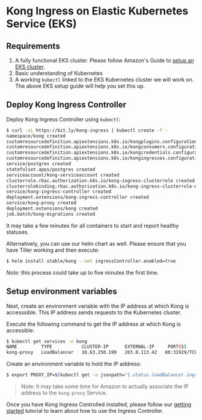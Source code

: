 # Kong Ingress on Elastic Kubernetes Service (EKS)

## Requirements

1. A fully functional EKS cluster.
   Please follow Amazon's Guide to
   [setup an EKS cluster](https://aws.amazon.com/getting-started/projects/deploy-kubernetes-app-amazon-eks/).
2. Basic understanding of Kubernetes
3. A working `kubectl`  linked to the EKS Kubernetes
   cluster we will work on. The above EKS setup guide will help
   you set this up.

## Deploy Kong Ingress Controller

Deploy Kong Ingress Controller using `kubectl`:

```bash
$ curl -sL https://bit.ly/kong-ingress | kubectl create -f -
namespace/kong created
customresourcedefinition.apiextensions.k8s.io/kongplugins.configuration.konghq.com created
customresourcedefinition.apiextensions.k8s.io/kongconsumers.configuration.konghq.com created
customresourcedefinition.apiextensions.k8s.io/kongcredentials.configuration.konghq.com created
customresourcedefinition.apiextensions.k8s.io/kongingresses.configuration.konghq.com created
service/postgres created
statefulset.apps/postgres created
serviceaccount/kong-serviceaccount created
clusterrole.rbac.authorization.k8s.io/kong-ingress-clusterrole created
clusterrolebinding.rbac.authorization.k8s.io/kong-ingress-clusterrole-nisa-binding created
service/kong-ingress-controller created
deployment.extensions/kong-ingress-controller created
service/kong-proxy created
deployment.extensions/kong created
job.batch/kong-migrations created
```

It may take a few minutes for all containers to start and report
healthy statuses.

Alternatively, you can use our helm chart as well.
Please ensure that you have Tiller working and then execute:

```bash
$ helm install stable/kong --set ingressController.enabled=true
```

*Note:* this process could take up to five minutes the first time.

## Setup environment variables

Next, create an environment variable with the IP address at which
Kong is accesssible. This IP address sends requests to the
Kubernetes cluster.

Execute the following command to get the IP address at which Kong is accessible:

```bash
$ kubectl get services -n kong
NAME         TYPE           CLUSTER-IP      EXTERNAL-IP     PORT(S)                      AGE
kong-proxy   LoadBalancer   10.63.250.199   203.0.113.42   80:31929/TCP,443:31408/TCP   57d
```

Create an environment variable to hold the IP address:

```bash
$ export PROXY_IP=$(kubectl get -o jsonpath="{.status.loadBalancer.ingress[0].ip}" service -n kong kong-proxy)
```

> Note: It may take some time for Amazon to actually associate the
IP address to the `kong-proxy` Service.

Once you have Kong Ingress Controlled installed, please follow our
[getting started](../guides/getting-started.md) tutorial to learn
about how to use the Ingress Controller.
